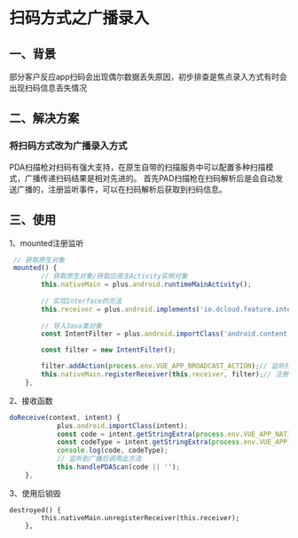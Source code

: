 # 扫码方式之广播录入

##  一、背景

部分客户反应app扫码会出现偶尔数据丢失原因，初步排查是焦点录入方式有时会出现扫码信息丢失情况

##  二、解决方案

### 将扫码方式改为广播录入方式

PDA扫描枪对扫码有强大支持，在原生自带的扫描服务中可以配置多种扫描模式，广播传递扫码结果是相对先进的。
首先PAD扫描枪在扫码解析后是会自动发送广播的，注册监听事件，可以在扫码解析后获取到扫码信息。

## 三、使用

1、mounted注册监听

```javascript
 // 获取原生对象
 mounted() {
        // 获取原生对象/获取应用主Activity实例对象
        this.nativeMain = plus.android.runtimeMainActivity();
        
        // 实现Interface的方法
        this.receiver = plus.android.implements('io.dcloud.feature.internal.reflect.BroadcastReceiver', { onReceive: this.doReceive });
        
        // 导入Java类对象
        const IntentFilter = plus.android.importClass('android.content.IntentFilter');

        const filter = new IntentFilter();

        filter.addAction(process.env.VUE_APP_BROADCAST_ACTION);// 监听扫描
        this.nativeMain.registerReceiver(this.receiver, filter);// 注册监听
    },
```

2、接收函数

```javascript
doReceive(context, intent) {
            plus.android.importClass(intent);
            const code = intent.getStringExtra(process.env.VUE_APP_NATIVE_SCANNER_DATA);
            const codeType = intent.getStringExtra(process.env.VUE_APP_NATIVE_CODE_TYPE);
            console.log(code, codeType);
            // 监听到广播后调用此方法
            this.handlePDAScan(code || '');
    },
```

3、使用后销毁

```
destroyed() {
        this.nativeMain.unregisterReceiver(this.receiver);
    },
```
